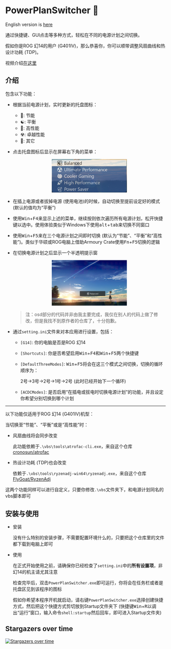 # PowerPlanSwitcher 🔋
English version is [here](README.md)

通过快捷键、GUI点击等多种方式，轻松在不同的电源计划之间切换。

假如你是ROG 幻14的用户 (G401IV)，那么恭喜你，你可以顺带调整风扇曲线和热设计功耗 (TDP)。

视频介绍[在这里](https://www.bilibili.com/video/BV17N4y1c73i)
## 介绍
包含以下功能：
- 根据当前电源计划，实时更新的托盘图标：
    - 🍃: 节能
    - ☯️: 平衡 
    - 🚀: 高性能
    - ☢: 卓越性能
    - 🔋: 其它
- 点击托盘图标后显示在屏幕右下角的菜单：

    <center><img src="image/2022-08-07-20-17-49.png" width=49%></center>
- 在插上电源或者拔掉电源 (使用电池)的时候，自动切换至提前设定好的模式 (默认的值均为“平衡”)
- 使用<kbd>Win</kbd>+<kbd>F4</kbd>来显示上述的菜单，继续按则依次遍历所有电源计划，松开快捷键以选中。使用体验类似于Windows下使用<kbd>alt</kbd>+<kbd>tab</kbd>来切换不同窗口
- 使用<kbd>Win</kbd>+<kbd>F5</kbd>来在三个电源计划之间即时切换 (默认为“节能”、“平衡”和“高性能”)。类似于华硕或ROG电脑上借助Armoury Crate使用<kbd>Fn</kbd>+<kbd>F5</kbd>切换的逻辑
- 在切换电源计划之后显示一个半透明提示窗

    <center><img src="./image/Screenshot%20(21).png" width=49%></center>

    > 注：osd部分的代码并非由我主要完成，我仅在别人的代码上做了修改，但是我找不到原作者的仓库了，十分抱歉。
- 通过`setting.ini`文件来对本应用进行设置，包括：
    - `[G14]`: 你的电脑是否是ROG 幻14
    - `[Shortcuts]`: 你是否希望启用<kbd>Win</kbd>+<kbd>F4</kbd>和<kbd>Win</kbd>+<kbd>F5</kbd>两个快捷键
    - `[DefaultThreeModes]`: <kbd>Win</kbd>+<kbd>F5</kbd>将会在这三个模式之间切换，切换的循环顺序为：

        2号->3号->2号->1号->2号 (此时已经开始下一个循环)
    - `[ACDCModes]`: 是否启用“在插电或拔电时切换电源计划”的功能，并且设定你希望分别切换到哪个计划

---

以下功能仅适用于ROG 幻14 (G401IV)机型：

当切换至“节能”、“平衡”或是“高性能”时：
- 风扇曲线将会同步改变

    此功能依赖于`.\vbs\tools\atrofac-cli.exe`，来自这个仓库[cronosun/atrofac](https://github.com/cronosun/atrofac)
- 热设计功耗 (TDP)也会改变

    依赖于`.\vbs\tools\ryzenadj-win64\ryzenadj.exe`，来自这个仓库[FlyGoat/RyzenAdj](https://github.com/FlyGoat/RyzenAdj)

这两个功能同样可以进行自定义，只要你修改`.\vbs`文件夹下，和电源计划同名的vbs脚本即可

## 安装与使用
- 安装

    没有什么特别的安装步骤，不需要配置环境什么的，只要把这个仓库里的文件都下载到电脑上即可
- 使用

    在正式开始使用之前，请确保你已经检查了`setting.ini`中的**所有设置项**，非幻14的机主请尤其注意

    检查完毕后，双击`PowerPlanSwitcher.exe`即可运行，你将会在任务栏或者是托盘区见到该程序的图标

    假如你希望本程序开机就启动，请右键`PowerPlanSwitcher.exe`选择创建快捷方式，然后把这个快捷方式剪切放到Startup文件夹下 (快捷键<kbd>Win</kbd>+<kbd>R</kbd>以调出“运行”窗口，输入命令`shell:startup`然后回车，即可进入Startup文件夹)


## Stargazers over time

[![Stargazers over time](https://starchart.cc/Ladbaby/PowerPlanSwitcher.svg)](https://starchart.cc/Ladbaby/PowerPlanSwitcher)
